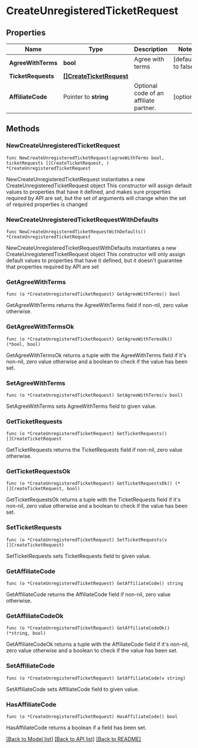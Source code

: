 # CreateUnregisteredTicketRequest

## Properties

Name | Type | Description | Notes
------------ | ------------- | ------------- | -------------
**AgreeWithTerms** | **bool** | Agree with terms | [default to false]
**TicketRequests** | [**[]CreateTicketRequest**](CreateTicketRequest.md) |  | 
**AffiliateCode** | Pointer to **string** | Optional code of an affiliate partner. | [optional] 

## Methods

### NewCreateUnregisteredTicketRequest

`func NewCreateUnregisteredTicketRequest(agreeWithTerms bool, ticketRequests []CreateTicketRequest, ) *CreateUnregisteredTicketRequest`

NewCreateUnregisteredTicketRequest instantiates a new CreateUnregisteredTicketRequest object
This constructor will assign default values to properties that have it defined,
and makes sure properties required by API are set, but the set of arguments
will change when the set of required properties is changed

### NewCreateUnregisteredTicketRequestWithDefaults

`func NewCreateUnregisteredTicketRequestWithDefaults() *CreateUnregisteredTicketRequest`

NewCreateUnregisteredTicketRequestWithDefaults instantiates a new CreateUnregisteredTicketRequest object
This constructor will only assign default values to properties that have it defined,
but it doesn't guarantee that properties required by API are set

### GetAgreeWithTerms

`func (o *CreateUnregisteredTicketRequest) GetAgreeWithTerms() bool`

GetAgreeWithTerms returns the AgreeWithTerms field if non-nil, zero value otherwise.

### GetAgreeWithTermsOk

`func (o *CreateUnregisteredTicketRequest) GetAgreeWithTermsOk() (*bool, bool)`

GetAgreeWithTermsOk returns a tuple with the AgreeWithTerms field if it's non-nil, zero value otherwise
and a boolean to check if the value has been set.

### SetAgreeWithTerms

`func (o *CreateUnregisteredTicketRequest) SetAgreeWithTerms(v bool)`

SetAgreeWithTerms sets AgreeWithTerms field to given value.


### GetTicketRequests

`func (o *CreateUnregisteredTicketRequest) GetTicketRequests() []CreateTicketRequest`

GetTicketRequests returns the TicketRequests field if non-nil, zero value otherwise.

### GetTicketRequestsOk

`func (o *CreateUnregisteredTicketRequest) GetTicketRequestsOk() (*[]CreateTicketRequest, bool)`

GetTicketRequestsOk returns a tuple with the TicketRequests field if it's non-nil, zero value otherwise
and a boolean to check if the value has been set.

### SetTicketRequests

`func (o *CreateUnregisteredTicketRequest) SetTicketRequests(v []CreateTicketRequest)`

SetTicketRequests sets TicketRequests field to given value.


### GetAffiliateCode

`func (o *CreateUnregisteredTicketRequest) GetAffiliateCode() string`

GetAffiliateCode returns the AffiliateCode field if non-nil, zero value otherwise.

### GetAffiliateCodeOk

`func (o *CreateUnregisteredTicketRequest) GetAffiliateCodeOk() (*string, bool)`

GetAffiliateCodeOk returns a tuple with the AffiliateCode field if it's non-nil, zero value otherwise
and a boolean to check if the value has been set.

### SetAffiliateCode

`func (o *CreateUnregisteredTicketRequest) SetAffiliateCode(v string)`

SetAffiliateCode sets AffiliateCode field to given value.

### HasAffiliateCode

`func (o *CreateUnregisteredTicketRequest) HasAffiliateCode() bool`

HasAffiliateCode returns a boolean if a field has been set.


[[Back to Model list]](../README.md#documentation-for-models) [[Back to API list]](../README.md#documentation-for-api-endpoints) [[Back to README]](../README.md)


